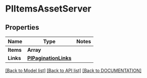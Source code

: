 # PIItemsAssetServer

## Properties
Name | Type | Notes
------------ | ------------- | -------------
**Items** | **Array<PIAssetServer>**
**Links** | **[**PIPaginationLinks**](../models/PIPaginationLinks.md)**

[[Back to Model list]](../../DOCUMENTATION.md#documentation-for-models) [[Back to API list]](../../DOCUMENTATION.md#documentation-for-api-endpoints) [[Back to DOCUMENTATION]](../../DOCUMENTATION.md)
